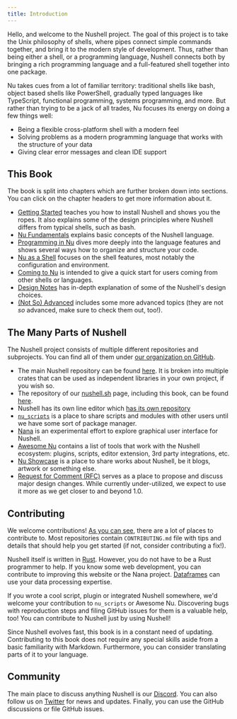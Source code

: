 ```yaml
---
title: Introduction
---
```


Hello, and welcome to the Nushell project.
The goal of this project is to take the Unix philosophy of shells, where pipes connect simple commands together, and bring it to the modern style of development.
Thus, rather than being either a shell, or a programming language, Nushell connects both by bringing a rich programming language and a full-featured shell together into one package.

Nu takes cues from a lot of familiar territory: traditional shells like bash, object based shells like PowerShell, gradually typed languages like TypeScript, functional programming, systems programming, and more. But rather than trying to be a jack of all trades, Nu focuses its energy on doing a few things well:

- Being a flexible cross-platform shell with a modern feel
- Solving problems as a modern programming language that works with the structure of your data
- Giving clear error messages and clean IDE support

## This Book

The book is split into chapters which are further broken down into sections.
You can click on the chapter headers to get more information about it.

- [Getting Started](/book/getting_started) teaches you how to install Nushell and shows you the ropes. It also explains some of the design principles where Nushell differs from typical shells, such as bash.
- [Nu Fundamentals](/book/nu_fundamentals) explains basic concepts of the Nushell language.
- [Programming in Nu](/book/programming_in_nu) dives more deeply into the language features and shows several ways how to organize and structure your code.
- [Nu as a Shell](/book/nu_as_a_shell) focuses on the shell features, most notably the configuration and environment.
- [Coming to Nu](/book/coming_to_nu) is intended to give a quick start for users coming from other shells or languages.
- [Design Notes](/book/design_notes) has in-depth explanation of some of the Nushell's design choices.
- [(Not So) Advanced](/book/advanced) includes some more advanced topics (they are not _so_ advanced, make sure to check them out, too!).

## The Many Parts of Nushell

The Nushell project consists of multiple different repositories and subprojects.
You can find all of them under [our organization on GitHub](https://github.com/nushell).

- The main Nushell repository can be found [here](https://github.com/nushell/nushell). It is broken into multiple crates that can be used as independent libraries in your own project, if you wish so.
- The repository of our [nushell.sh](https://www.nushell.sh) page, including this book, can be found [here](https://github.com/nushell/nushell.github.io).
- Nushell has its own line editor which [has its own repository](https://github.com/nushell/reedline)
- [`nu_scripts`](https://github.com/nushell/nu_scripts) is a place to share scripts and modules with other users until we have some sort of package manager.
- [Nana](https://github.com/nushell/nana) is an experimental effort to explore graphical user interface for Nushell.
- [Awesome Nu](https://github.com/nushell/awesome-nu) contains a list of tools that work with the Nushell ecosystem: plugins, scripts, editor extension, 3rd party integrations, etc.
- [Nu Showcase](https://github.com/nushell/showcase) is a place to share works about Nushell, be it blogs, artwork or something else.
- [Request for Comment (RFC)](https://github.com/nushell/rfcs) serves as a place to propose and discuss major design changes. While currently under-utilized, we expect to use it more as we get closer to and beyond 1.0.

## Contributing

We welcome contributions!
[As you can see](#the-many-parts-of-nushell), there are a lot of places to contribute to.
Most repositories contain `CONTRIBUTING.md` file with tips and details that should help you get started (if not, consider contributing a fix!).

Nushell itself is written in [Rust](https://www.rust-lang.org).
However, you do not have to be a Rust programmer to help.
If you know some web development, you can contribute to improving this website or the Nana project.
[Dataframes](/book/dataframes) can use your data processing expertise.

If you wrote a cool script, plugin or integrated Nushell somewhere, we'd welcome your contribution to `nu_scripts` or Awesome Nu.
Discovering bugs with reproduction steps and filing GitHub issues for them is a valuable help, too!
You can contribute to Nushell just by using Nushell!

Since Nushell evolves fast, this book is in a constant need of updating.
Contributing to this book does not require any special skills aside from a basic familiarity with Markdown.
Furthermore, you can consider translating parts of it to your language.

## Community

The main place to discuss anything Nushell is our [Discord](https://discord.com/invite/NtAbbGn).
You can also follow us on [Twitter](https://twitter.com/nu_shell) for news and updates.
Finally, you can use the GitHub discussions or file GitHub issues.
